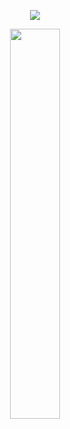 
<p align="center">
    <img src="https://imgur.com/LAqspYs.png" />
</p>

<p align="center">
    <img src="https://imgur.com/0u1FHgh.png" width="40%" />
</p>